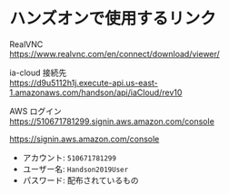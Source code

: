 
# ハンズオンで使用するリンク

RealVNC  
https://www.realvnc.com/en/connect/download/viewer/  

ia-cloud 接続先  
https://d9u5112h1j.execute-api.us-east-1.amazonaws.com/handson/api/iaCloud/rev10  

AWS ログイン  
https://510671781299.signin.aws.amazon.com/console  

https://signin.aws.amazon.com/console  

* アカウント: ``510671781299``
* ユーザー名: ``Handson2019User``
* パスワード: 配布されているもの
